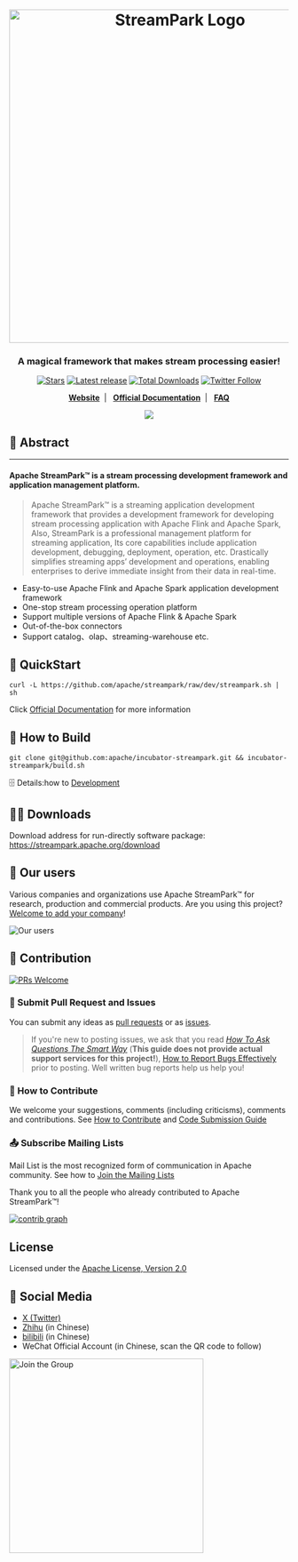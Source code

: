 <!--
  ~ Licensed to the Apache Software Foundation (ASF) under one or more
  ~ contributor license agreements.  See the NOTICE file distributed with
  ~ this work for additional information regarding copyright ownership.
  ~ The ASF licenses this file to You under the Apache License, Version 2.0
  ~ (the "License"); you may not use this file except in compliance with
  ~ the License.  You may obtain a copy of the License at
  ~
  ~    http://www.apache.org/licenses/LICENSE-2.0
  ~
  ~ Unless required by applicable law or agreed to in writing, software
  ~ distributed under the License is distributed on an "AS IS" BASIS,
  ~ WITHOUT WARRANTIES OR CONDITIONS OF ANY KIND, either express or implied.
  ~ See the License for the specific language governing permissions and
  ~ limitations under the License.
  ~
  -->

<h1 align="center">
   <img src="https://streampark.apache.org/image/logo_name.png" 
   alt="StreamPark Logo" title="Apache StreamPark Logo" width="600"/>
  <br>
</h1>

<h3 align="center">A magical framework that makes stream processing easier!</h3>

<div align="center">

[![Stars](https://img.shields.io/github/stars/apache/streampark?style=for-the-badge&label=stars)](https://github.com/apache/incubator-streampark/stargazers)
[![Latest release](https://img.shields.io/github/v/release/apache/streampark.svg?style=for-the-badge&label=release)](https://github.com/apache/incubator-streampark/releases)
[![Total Downloads](https://img.shields.io/github/downloads/apache/streampark/total.svg?style=for-the-badge&label=downloads)](https://streampark.apache.org/download)
[![Twitter Follow](https://img.shields.io/twitter/follow/ASFStreamPark?label=follow&logo=x&style=for-the-badge)](https://twitter.com/ASFStreamPark)

**[Website](https://streampark.apache.org)**&nbsp;&nbsp;|&nbsp;&nbsp;
**[Official Documentation](https://streampark.apache.org/docs/get-started/intro)**&nbsp;&nbsp;|&nbsp;&nbsp;
**[FAQ](https://github.com/apache/incubator-streampark/issues/507)**

![](https://streampark.apache.org/image/dashboard-preview.png)

</div>


## 🚀 Abstract

----
<h4> Apache StreamPark™ is a stream processing development framework and application management platform. </h4>

> Apache StreamPark™ is a streaming application development framework that provides a development framework for developing stream processing application with Apache Flink and Apache Spark, Also, StreamPark is a professional management platform for streaming application, Its core capabilities include application development, debugging, deployment, operation, etc.  Drastically simplifies streaming apps’ development and operations, enabling enterprises to derive immediate insight from their data in real-time.

* Easy-to-use Apache Flink and Apache Spark application development framework
* One-stop stream processing operation platform
* Support multiple versions of Apache Flink & Apache Spark
* Out-of-the-box connectors
* Support catalog、olap、streaming-warehouse etc.

## 🚀 QuickStart

```shell
curl -L https://github.com/apache/streampark/raw/dev/streampark.sh | sh
```

Click [Official Documentation](https://streampark.apache.org/docs/framework/quick-start) for more information

## 🔨 How to Build

```shell
git clone git@github.com:apache/incubator-streampark.git && incubator-streampark/build.sh
```

🗄 Details:how to [Development](https://streampark.apache.org/docs/development/development)

## 🧑‍💻 Downloads

Download address for run-directly software package: https://streampark.apache.org/download

## 💋 Our users

Various companies and organizations use Apache StreamPark™ for research, production and commercial products. Are you using this project? [Welcome to add your company](https://github.com/apache/incubator-streampark/issues/163)!

![Our users](https://streampark.apache.org/image/users.png)

## 🤝 Contribution

[![PRs Welcome](https://img.shields.io/badge/PRs-welcome-brightgreen.svg?style=flat-square)](https://github.com/apache/incubator-streampark/pulls)

### 🙋 Submit Pull Request and Issues

You can submit any ideas as [pull requests](https://github.com/apache/incubator-streampark/pulls) or as [issues](https://github.com/apache/incubator-streampark/issues/new/choose).

> If you're new to posting issues, we ask that you read [*How To Ask Questions The Smart Way*](http://www.catb.org/~esr/faqs/smart-questions.html) (**This guide does not provide actual support services for this project!**), [How to Report Bugs Effectively](http://www.chiark.greenend.org.uk/~sgtatham/bugs.html) prior to posting. Well written bug reports help us help you!

### 🍻 How to Contribute

We welcome your suggestions, comments (including criticisms), comments and contributions. See [How to Contribute](https://streampark.apache.org/community/submit_guide/submit_code) and [Code Submission Guide](https://streampark.apache.org/community/submit_guide/code_style_and_quality_guide)

### 📤 Subscribe Mailing Lists
Mail List is the most recognized form of communication in Apache community. See how to [Join the Mailing Lists](https://streampark.apache.org/community/contribution_guide/mailing_lists)

Thank you to all the people who already contributed to Apache StreamPark™!

[![contrib graph](https://contrib.rocks/image?repo=apache/streampark)](https://github.com/apache/incubator-streampark/graphs/contributors)

## License

Licensed under the [Apache License, Version 2.0](LICENSE)

## 💬 Social Media

- [X (Twitter)](https://twitter.com/ASFStreamPark)
- [Zhihu](https://www.zhihu.com/people/streampark) (in Chinese)
- [bilibili](https://space.bilibili.com/455330087) (in Chinese)
- WeChat Official Account (in Chinese, scan the QR code to follow)

<img src="https://streampark.apache.org/image/wx_qr.png" alt="Join the Group" height="350px"><br>
